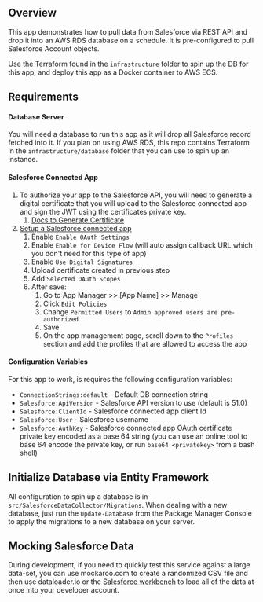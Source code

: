 ## Overview
This app demonstrates how to pull data from Salesforce via REST API and drop it into an AWS RDS database on a schedule. It is pre-configured to pull Salesforce Account objects.

Use the Terraform found in the `infrastructure` folder to spin up the DB for this app, and deploy this app as a Docker container to AWS ECS.
 
## Requirements

#### Database Server
You will need a database to run this app as it will drop all Salesforce record fetched into it. If you plan on using AWS RDS, this repo contains Terraform in the `infrastructure/database` folder that you can use to spin up an instance. 

#### Salesforce Connected App
1. To authorize your app to the Salesforce API, you will need to generate a digital certificate that you will upload to the Salesforce connected app and sign the JWT using the certificates private key.  
    1. [Docs to Generate Certificate](https://developer.salesforce.com/docs/atlas.en-us.sfdx_dev.meta/sfdx_dev/sfdx_dev_auth_key_and_cert.htm)
1. [Setup a Salesforce connected app](https://help.salesforce.com/articleView?id=sf.connected_app_create_basics.htm&type=5)
    1. Enable `Enable OAuth Settings`
    1. Enable `Enable for Device Flow` (will auto assign callback URL which you don't need for this type of app)
    1. Enable `Use Digital Signatures`
    1. Upload certificate created in previous step
    1. Add `Selected OAuth Scopes`
    1. After save:
        1. Go to App Manager >> [App Name] >> Manage
        1. Click `Edit Policies`
        1. Change `Permitted Users` to `Admin approved users are pre-authorized`
        1. Save
        1. On the app management page, scroll down to the `Profiles` section and add the profiles that are allowed to access the app 

#### Configuration Variables
For this app to work, is requires the following configuration variables:

- `ConnectionStrings:default` - Default DB connection string
- `Salesforce:ApiVersion` - Salesforce API version to use (default is 51.0)
- `Salesforce:ClientId` - Salesforce connected app client Id
- `Salesforce:User` - Salesforce username
- `Salesforce:AuthKey` - Salesforce connected app OAuth certificate private key encoded as a base 64 string (you can use an online tool to base 64 encode the private key, or run `base64 <privatekey>` from a bash shell)

## Initialize Database via Entity Framework
All configuration to spin up a database is in `src/SalesforceDataCollector/Migrations`. When dealing with a new database, just run the `Update-Database` from the Package Manager Console to apply the migrations to a new database on your server.

## Mocking Salesforce Data
During development, if you need to quickly test this service against a large data-set, you can use mockaroo.com to create a randomized CSV file and then use dataloader.io or the [Salesforce workbench](https://workbench.developerforce.com/) to load all of the data at once into your developer account.